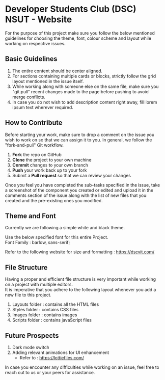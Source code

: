 # Developer Students Club (DSC) NSUT - Website

For the purpose of this project make sure you follow the below mentioned guidelines for choosing the theme, font, colour scheme and layout while working on respective issues.

## Basic Guidelines
 1. The entire content should be center aligned.
 2. For sections containing multiple cards or blocks, strictly follow the grid layout mentioned in the issue itself.
 3. While working along with someone else on the same file, make sure you "git pull" recent changes made to the page before pushing to avoid merge conflicts.
 4. In case you do not wish to add description content right away, fill lorem ipsum text wherever required.


## How to Contribute 
Before starting your work, make sure to drop a comment on the issue you wish to work on so that we can assign it to you. In general, we follow the "fork-and-pull" Git workflow.

1. **Fork** the repo on GitHub
2. **Clone** the project to your own machine
3. **Commit** changes to your own branch
4. **Push** your work back up to your fork
5. Submit a **Pull request** so that we can review your changes

Once you feel you have completed the sub-tasks specified in the issue, take a screenshot of the component you created or edited and upload it in the comments section of the issue along with the list of new files that you created and the pre-existing ones you modified. 

## Theme and Font
Currently we are following a simple white and black theme.

Use the below specified font for this entire Project.\
Font Family : barlow, sans-serif;

Refer to the following website for size and formatting : https://dscvit.com/


## File Structure
Having a proper and efficient file structure is very important while working on a project with multiple editors.\
It is imperative that you adhere to the following layout whenever you add a new file to this project.

1. Layouts folder : contains all the HTML files 
2. Styles folder : contains CSS files
3. Images folder : contains images
4. Scripts folder : contains javaScript files


## Future Prospects
1. Dark mode switch
2. Adding relevant animations for UI enhancement 
    - Refer to : https://lottiefiles.com/


In case you encounter any difficulties while working on an issue, feel free to reach out to us or your peers for assistance. 


